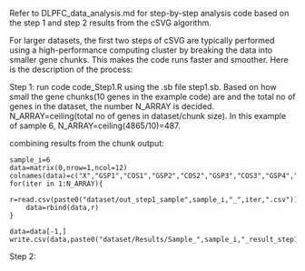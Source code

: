 Refer to DLPFC_data_analysis.md for step-by-step analysis code based on the step 1 and step 2 results from the cSVG algorithm. 

For larger datasets, the first two steps of cSVG are typically performed using a high-performance computing cluster by breaking the data into smaller gene chunks. This makes the code runs faster and smoother. Here is the description of the process: 

Step 1: run code code_Step1.R using the .sb file step1.sb.
Based on how small the gene chunks(10 genes in the example code) are and the total no of genes in the dataset, the number N_ARRAY is decided. N_ARRAY=ceiling(total no of genes in dataset/chunk size). In this example of sample 6, N_ARRAY=ceiling(4865/10)=487. 

combining results from the chunk output:

```{r}
sample_i=6
data=matrix(0,nrow=1,ncol=12)
colnames(data)=c("X","GSP1","COS1","GSP2","COS2","GSP3","COS3","GSP4","COS4","GSP5","COS5","combined")
for(iter in 1:N_ARRAY){
    r=read.csv(paste0("dataset/out_step1_sample",sample_i,"_",iter,".csv"))
    data=rbind(data,r)
}

data=data[-1,]
write.csv(data,paste0("dataset/Results/Sample_",sample_i,"_result_step1.csv")) 
```

Step 2:


